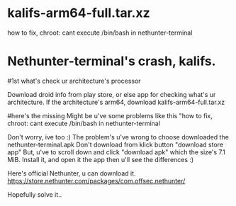 # kalifs-arm64-full.tar.xz
how to fix, chroot: cant execute /bin/bash in nethunter-terminal
# Nethunter-terminal's crash, kalifs.

#1st what's check ur architecture's processor


Download droid info from play store, or else app for checking what's ur architecture.
If the architecture's arm64, download kalifs-arm64-full.tar.xz


#here's the missing
Might be u've some problems like this "how to fix, chroot: cant execute /bin/bash in nethunter-terminal

Don't worry, ive too :)
The problem's u've wrong to choose downloaded the nethunter-terminal.apk
Don't download from klick button "download store app"
But, u've to scroll down and click "download apk" which the size's 7.1 MiB.
Install it, and open it the app then u'll see the differences :)

Here's official Nethunter, u can download it.
https://store.nethunter.com/packages/com.offsec.nethunter/



Hopefully solve it..
